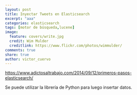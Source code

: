 ```yaml
---
layout: post
title: Inyectar Tweets en Elasticsearch
excerpt: "aaa"
categories: elasticsearch
tags: [motor de búsqueda,lucene]
image:
  feature: covers/write.jpg
  credit: Wim Mulder
  creditlink: https://www.flickr.com/photos/wimmulder/
comments: true
share: true
author: victor_cuervo
---
```


https://www.adictosaltrabajo.com/2014/09/12/primeros-pasos-elasticsearch/


Se puede utilizar la librería de Python para luego insertar datos.

